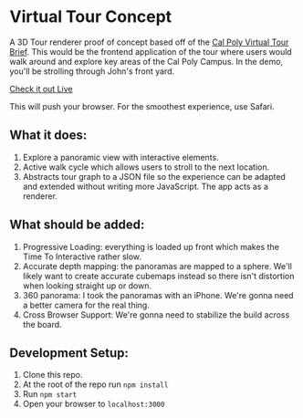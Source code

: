 # Virtual Tour Concept

A 3D Tour renderer proof of concept based off of the [Cal Poly Virtual Tour Brief](https://docs.google.com/document/d/1KFxSek3xubSyxoo7UeFDOJGK2J3Jbt1TP-mtxb-HVr4/edit?usp=sharing). This would be the frontend application of the tour where users would walk around and explore key areas of the Cal Poly Campus. In the demo, you'll be strolling through John's front yard.

[Check it out Live](https://sleepy-mclean-e6f76f.netlify.app)

This will push your browser. For the smoothest experience, use Safari.

## What it does:

1. Explore a panoramic view with interactive elements.
2. Active walk cycle which allows users to stroll to the next location.
3. Abstracts tour graph to a JSON file so the experience can be adapted and extended without writing more JavaScript. The app acts as a renderer.

## What should be added:

1. Progressive Loading: everything is loaded up front which makes the Time To Interactive rather slow.
2. Accurate depth mapping: the panoramas are mapped to a sphere. We'll likely want to create accurate cubemaps instead so there isn't distortion when looking straight up or down.
3. 360 panorama: I took the panoramas with an iPhone. We're gonna need a better camera for the real thing.
4. Cross Browser Support: We're gonna need to stabilize the build across the board.

## Development Setup:

1. Clone this repo.
2. At the root of the repo run `npm install`
3. Run `npm start`
4. Open your browser to `localhost:3000`
